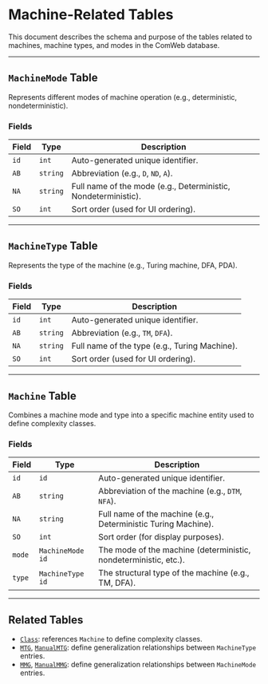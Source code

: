 # Machine-Related Tables

This document describes the schema and purpose of the tables related to machines, machine types, and modes in the ComWeb database.

---

## `MachineMode` Table

Represents different modes of machine operation (e.g., deterministic, nondeterministic).

### Fields

| Field | Type                        | Description                                                    |
| ----- | --------------------------- | -------------------------------------------------------------- |
| `id`  | `int`                 | Auto-generated unique identifier.                              |
| `AB`  | `string` | Abbreviation (e.g., `D`, `ND`, `A`).                           |
| `NA`  | `string` | Full name of the mode (e.g., Deterministic, Nondeterministic). |
| `SO`  | `int`              | Sort order (used for UI ordering).                             |

---

## `MachineType` Table

Represents the type of the machine (e.g., Turing machine, DFA, PDA).

### Fields

| Field | Type                        | Description                                   |
| ----- | --------------------------- | --------------------------------------------- |
| `id`  | `int`                 | Auto-generated unique identifier.             |
| `AB`  | `string` | Abbreviation (e.g., `TM`, `DFA`).             |
| `NA`  | `string` | Full name of the type (e.g., Turing Machine). |
| `SO`  | `int`              | Sort order (used for UI ordering).            |

---

## `Machine` Table

Combines a machine mode and type into a specific machine entity used to define complexity classes.

### Fields

| Field  | Type                        | Description                                                      |
| ------ | --------------------------- | ---------------------------------------------------------------- |
| `id`   | `id`                 | Auto-generated unique identifier.                                |
| `AB`   | `string` | Abbreviation of the machine (e.g., `DTM`, `NFA`).                |
| `NA`   | `string` | Full name of the machine (e.g., Deterministic Turing Machine).   |
| `SO`   | `int`              | Sort order (for display purposes).                               |
| `mode` | `MachineMode id`   | The mode of the machine (deterministic, nondeterministic, etc.). |
| `type` | `MachineType id`   | The structural type of the machine (e.g., TM, DFA).              |

---

## Related Tables

* [`Class`](class.md): references `Machine` to define complexity classes.
* [`MTG`](mtg.md), [`ManualMTG`](manualmtg.md): define generalization relationships between `MachineType` entries.
* [`MMG`](mmg.md), [`ManualMMG`](manualmmg.md): define generalization relationships between `MachineMode` entries.
